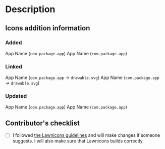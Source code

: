 # Description
<!-- Please provide a short summary of your pull request. -->

## Icons addition information
<!-- Please specify the apps and packages you have worked on. Unnecessary sections can be deleted. -->

### Added
<!--  Apps for which you add icons. -->
App Name (`com.package.app`)
App Name (`com.package.app`)

### Linked
<!--  New links for apps that were already in Lawnicons. -->
App Name (`com.package.app` → `drawable.svg`)
App Name (`com.package.app` → `drawable.svg`)

### Updated
<!--  When replacing old icons with new ones. -->
App Name (`com.package.app`)
App Name (`com.package.app`)

## Contributor's checklist
- [ ] I followed [the Lawnicons guidelines](https://github.com/LawnchairLauncher/lawnicons/blob/develop/CONTRIBUTING.md) and will make changes if someone suggests. I will also make sure that Lawnicons builds correctly.
<!-- If you think that everything is correct, then replace [ ] with [x] or click on the checkbox after creating the pull request. -->
